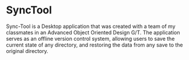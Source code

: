# SyncTool

Sync-Tool is a Desktop application that was created with a team of my classmates in an Advanced Object Oriented Design G/T. The application serves as an offline version control system, allowing users to save the current state of any directory, and restoring the data from any save to the original directory.
